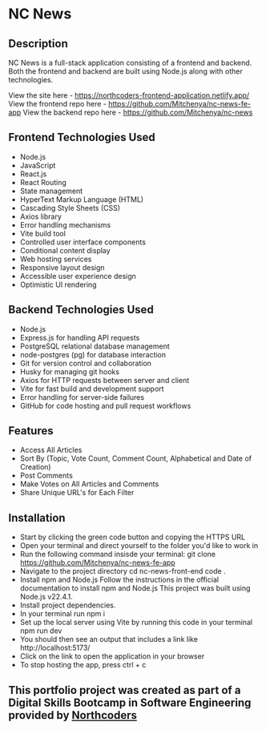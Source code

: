 # NC News

## Description
NC News is a full-stack application consisting of a frontend and backend. Both the frontend and backend are built using Node.js along with other technologies.

View the site here - https://northcoders-frontend-application.netlify.app/
View the frontend repo here - https://github.com/Mitchenya/nc-news-fe-app
View the backend repo here - https://github.com/Mitchenya/nc-news

## Frontend Technologies Used
- Node.js
- JavaScript
- React.js
- React Routing
- State management
- HyperText Markup Language (HTML)
- Cascading Style Sheets (CSS)
- Axios library
- Error handling mechanisms
- Vite build tool
- Controlled user interface components
- Conditional content display
- Web hosting services
- Responsive layout design
- Accessible user experience design
- Optimistic UI rendering

## Backend Technologies Used
- Node.js
- Express.js for handling API requests
- PostgreSQL relational database management
- node-postgres (pg) for database interaction
- Git for version control and collaboration
- Husky for managing git hooks
- Axios for HTTP requests between server and client
- Vite for fast build and development support
- Error handling for server-side failures
- GitHub for code hosting and pull request workflows

## Features
- Access All Articles
- Sort By (Topic, Vote Count, Comment Count, Alphabetical and Date of Creation)
- Post Comments 
- Make Votes on All Articles and Comments
- Share Unique URL's for Each Filter

## Installation
- Start by clicking the green code button and copying the HTTPS URL
- Open your terminal and direct yourself to the folder you'd like to work in
- Run the following command insisde your terminal:
  git clone https://github.com/Mitchenya/nc-news-fe-app
- Navigate to the project directory
  cd nc-news-front-end
  code .
- Install npm and Node.js
  Follow the instructions in the official documentation to install npm and Node.js
  This project was built using Node.js v22.4.1.
- Install project dependencies.
- In your terminal run npm i
- Set up the local server using Vite by running this code in your terminal
  npm run dev
- You should then see an output that includes a link like http://localhost:5173/
- Click on the link to open the application in your browser
- To stop hosting the app, press ctrl + c

## This portfolio project was created as part of a Digital Skills Bootcamp in Software Engineering provided by [Northcoders](https://northcoders.com/)
